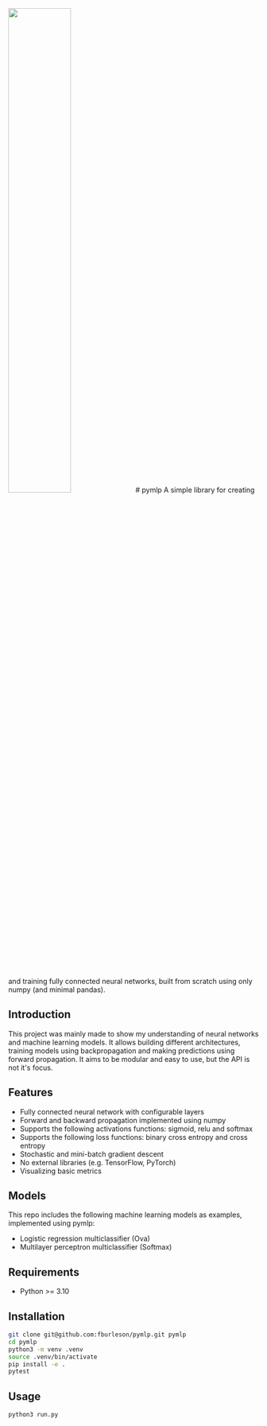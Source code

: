 <img src=https://github.com/numpy/numpy/blob/main/branding/logo/logomark/numpylogoicon.png width="50%" height="50%">
# pymlp
A simple library for creating and training fully connected neural networks, built from scratch using only numpy (and minimal pandas).

## Introduction
This project was mainly made to show my understanding of neural networks and machine learning models. It allows building different architectures, training models using backpropagation and making predictions using forward propagation. It aims to be modular and easy to use, but the API is not it's focus.

## Features
- Fully connected neural network with configurable layers
- Forward and backward propagation implemented using numpy
- Supports the following activations functions: sigmoid, relu and softmax
- Supports the following loss functions: binary cross entropy and cross entropy
- Stochastic and mini-batch gradient descent
- No external libraries (e.g. TensorFlow, PyTorch)
- Visualizing basic metrics

##  Models
This repo includes the following machine learning models as examples, implemented using pymlp:
-   Logistic regression multiclassifier (Ova)
-   Multilayer perceptron multiclassifier (Softmax)

## Requirements
- Python >= 3.10

## Installation
```bash
git clone git@github.com:fburleson/pymlp.git pymlp
cd pymlp
python3 -m venv .venv
source .venv/bin/activate 
pip install -e .
pytest
```

## Usage
```bash
python3 run.py
```

